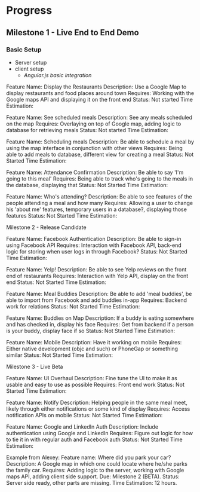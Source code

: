 # Progress #

## Milestone 1 - Live End to End Demo ##

### Basic Setup ###
* Server setup
* client setup
	* *Angular.js basic integration*




Feature Name: Display the Restaurants
Description: Use a Google Map to display restaurants and food places around town
Requires: Working with the Google maps API and displaying it on the front end
Status: Not started
Time Estimation:

Feature Name: See scheduled meals
Description: See any meals scheduled on the map
Requires: Overlaying on top of Google map, adding logic to database for retrieving meals
Status: Not started
Time Estimation:

Feature Name: Scheduling meals
Description: Be able to schedule a meal by using the map interface in conjunction with other views
Requires: Being able to add meals to database, different view for creating a meal
Status: Not Started
Time Estimation:

Feature Name: Attendance Confirmation
Description: Be able to say 'I'm going to this meal'
Requires: Being able to track who's going to the meals in the database, displaying that
Status: Not Started
Time Estimation:

Feature Name: Who's attending?
Description: Be able to see features of the people attending a meal and how many
Requires: Allowing a user to change his 'about me' features, temporary users in a database?, displaying those features
Status: Not Started
Time Estimation:

Milestone 2 - Release Candidate

Feature Name: Facebook Authentication Description: Be able to sign-in using Facebook API Requires: Interaction with Facebook API, back-end logic for storing when user logs in through Facebook? Status: Not Started Time Estimation:

Feature Name: Yelp! Description: Be able to see Yelp reviews on the front end of restaurants Requires: Interaction with Yelp API, display on the front end Status: Not Started Time Estimation:

Feature Name: Meal Buddies Description: Be able to add 'meal buddies', be able to import from Facebook and add buddies in-app Requires: Backend work for relations Status: Not Started Time Estimation:

Feature Name: Buddies on Map Description: If a buddy is eating somewhere and has checked in, display his face Requires: Get from backend if a person is your buddy, display face if so Status: Not Started Time Estimation:

Feature Name: Mobile Description: Have it working on mobile Requires: Either native development (objc and such) or PhoneGap or something similar Status: Not Started Time Estimation:

Milestone 3 - Live Beta

Feature Name: UI Overhaul Description: Fine tune the UI to make it as usable and easy to use as possible Requires: Front end work Status: Not Started Time Estimation:

Feature Name: Notify Description: Helping people in the same meal meet, likely through either notifications or some kind of display Requires: Access notification APIs on mobile Status: Not Started Time Estimation:

Feature Name: Google and LinkedIn Auth Description: Include authentication using Google and LinkedIn Requires: Figure out logic for how to tie it in with regular auth and Facebook auth Status: Not Started Time Estimation:

Example from Alexey: Feature name: Where did you park your car? Description: A Google map in which one could locate where he/she parks the family car. Requires: Adding logic to the server, working with Google maps API, adding client side support. Due: Milestone 2 (BETA). Status: Server side ready, other parts are missing. Time Estimation: 12 hours.


